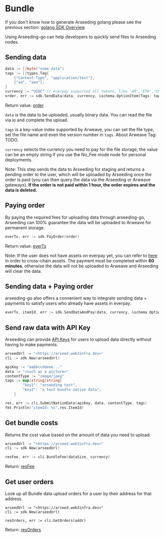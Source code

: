 # Bundle
If you don't know how to generate Arseeding golang please see the previous section: [golang SDK Overview](1.intro.md).

Using Arseeding-go can help developers to quickly send files to Arseeding nodes.

## Sending data

```go
data := []byte("some data")
tags := []types.Tag{
    {"Content-Type", "application/text"},
    {"aa", "aaa"},
}
currency := "USDC" // everpay supported all tokens, like 'AR','ETH','USDT' and so on
order, err := sdk.SendData(data, currency, &schema.OptionItem{Tags: tags})
```

Return value: [order](type.md#order)

`data` is the data to be uploaded, usually binary data. You can read the file via io and complete the upload.

`tags` is a key-value index supported by Arweave, you can set the file type, set the file name and even the version number in `tags`. About Arweave Tag: TODO.

`currency` selects the currency you need to pay for the file storage, the value can be an empty string if you use the No_Fee mode node for personal deployments.

Note: This step sends the data to Arseeding for staging and returns a pending order to the user, which will be uploaded by Arseeding once the order is paid (you can then query the data via the Arseeding or Arweave gateways). **If the order is not paid within 1 hour, the order expires and the data is deleted.**

## Paying order

By paying the required fees for uploading data through arseeding-go, Arseeding can 100% guarantee the data will be uploaded to Arweave for permanent storage.

```go
everTx, err := sdk.PayOrder(order)
```

Return value: [everTx](type.md#ever_tx)

Note: If the user does not have assets on everpay yet, you can refer to [here](../../other/2.getAR.md#everpay) in order to cross-chain assets. The payment must be completed within **60 minutes**, otherwise the data will not be uploaded to Arweave and Arseeding will clear the data.

## Sending data + Paying order

arseeding-go also offers a convenient way to integrate sending data + payments to satisfy users who already have assets in everpay.

```go
everTx, itemId, err := sdk.SendDataAndPay(data, currency, &schema.OptionItem{Tags: tags}) // your account must have enough balance in everpay
```

## Send raw data with API Key

Arseeding can provide [API Keys](../../other/arseeding%20apiKey.md) for users to upload data directly without having to make payments.

```go
arseedUrl := "<https://arseed.web3infra.dev>"
cli := sdk.New(arseedUrl)

apiKey := "aabbccddeee..."
data := "<such as a picture>"
contentType := "image/jpeg"
tags := map[string]string{
        "key1": "arseeding test",
        "key2": "a test bundle native data",
    }

res, err := cli.SubmitNativeData(apiKey, data, contentType, tags)
fmt.Println("itemId: %s",res.ItemId)
```

## Get bundle costs

Returns the cost value based on the amount of data you need to upload.

```go
arseedUrl := "<https://arseed.web3infra.dev>"
cli := sdk.New(arseedUrl)

resFee, err := cli.BundleFee(dataSize, currency)
```

Return: [resFee](type.md#fee)

## Get user orders

Look up all Bundle data upload orders for a user by their address for that address.

```
arseedUrl := "<https://arseed.web3infra.dev>"
cli := sdk.New(arseedUrl)

resOrders, err := cli.GetOrders(addr)

```

Return: [resOrders](type.md#user_order)